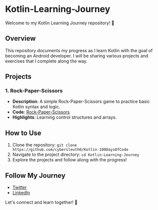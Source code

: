 # Kotlin-Learning-Journey

Welcome to my Kotlin Learning Journey repository! 🚀

## Overview

This repository documents my progress as I learn Kotlin with the goal of becoming an Android developer. I will be sharing various projects and exercises that I complete along the way.

## Projects

### 1. Rock-Paper-Scissors
- **Description**: A simple Rock-Paper-Scissors game to practice basic Kotlin syntax and logic.
- **Code**: [Rock-Paper-Scissors](./Rock-Paper-Scissors.kt)
- **Highlights**: Learning control structures and arrays.

## How to Use

1. Clone the repository: `git clone https://github.com/cybersleuth0/Kotlin-100DaysOfCode`
2. Navigate to the project directory: `cd Kotlin-Learning-Journey`
3. Explore the projects and follow along with the progress!

## Follow My Journey

- [Twitter](https://twitter.com/Ayushshende0)
- [LinkedIn](https://linkedin.com/in/ayushshende0)

Let's connect and learn together! 🚀
